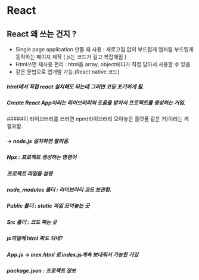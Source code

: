 # React

## React  왜 쓰는 건지 ?

- Single page application 만들 때 사용 : 새로고침 없이 부드럽게 앱처럼 부드럽게 동작하는 페이지 제작
( js는 코드가 길고 복잡해짐 )
- Html쓰면 재사용 편리 : html을 array, object에다가 직접 담아서 사용할 수 있음.
- 같은 문법으로 앱개발 가능.(React native 코드)

##### html에서 직접 react 설치해도 되는데 그러면 코딩 포기하게 됨.

##### Create React App이라는 라이브러리의 도움을 받아서 프로젝트를 생성하는 거임.
#####이 라이브러리를 쓰러면 npm(라이브러리 모아놓은 플랫폼 같은 거)이라는 게 필요함.
##### -> node.js 설치하면 딸려옴.
##### Npx : 프로젝트 생성하는 명령어

##### 프로젝트 파일들 설명
##### node_modules 폴더 : 라이브러리 코드 보관함.
##### Public 폴더 : static 파일 모아놓는 곳
##### Src 폴더 : 코드 짜는 곳

##### js파일에 html 짜도 되네?
##### App.js -> inex.html 로 index.js계속 보내줘서 가능한 거임

##### package.json : 프로젝트 정보
